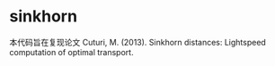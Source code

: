 # sinkhorn
本代码旨在复现论文
Cuturi, M. (2013). Sinkhorn distances: Lightspeed computation of optimal transport.
